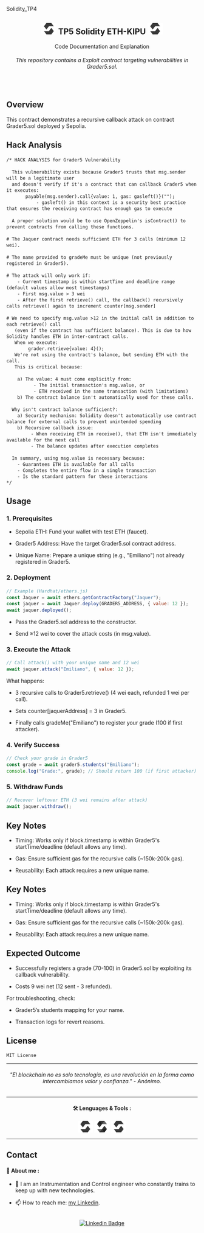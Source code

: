 <!--
**emito69/emito69** is a ✨ _special_ ✨ repository because its `README.md` (this file) appears on your GitHub profile.
Here are some ideas to get you started:
- 🔭 I’m currently working on ...
- 🌱 I’m currently learning ...
- 👯 I’m looking to collaborate on ...
- 🤔 I’m looking for help with ...
- 💬 Ask me about ...
- 📫 How to reach me: ...
- 😄 Pronouns: ...
- ⚡ Fun fact: ...

En el README de github no puedo añadir scrpits de java o css, tengo que trabajar directamente con atributos en html
-->

Solidity_TP4

<div id="header" align="center">
  <h2 align="center"> <img src="https://github.com/devicons/devicon/blob/master/icons/solidity/solidity-plain.svg" title="Solidity" alt="Solidity" height="30" width="40"/> TP5 Solidity ETH-KIPU <img src="https://github.com/devicons/devicon/blob/master/icons/solidity/solidity-plain.svg" title="Solidity" alt="Solidity" height="30" width="40"/> </h2>
  Code Documentation and Explanation
  <h6 align="center"> This repository contains a Exploit contract targeting vulnerabilities in Grader5.sol.</h6>
   <br>
</div>

## Overview

This contract demonstrates a recursive callback attack on contract Grader5.sol deployed y Sepolia.

## Hack Analysis

```solidity
/* HACK ANALYSIS for Grader5 Vulnerability

  This vulnerability exists because Grader5 trusts that msg.sender will be a legitimate user 
  and doesn't verify if it's a contract that can callback Grader5 when it executes: 
       payable(msg.sender).call{value: 1, gas: gasleft()}("");
           - gasleft() in this context is a security best practice that ensures the receiving contract has enough gas to execute

  A proper solution would be to use OpenZeppelin's isContract() to prevent contracts from calling these functions.

# The Jaquer contract needs sufficient ETH for 3 calls (minimum 12 wei).

# The name provided to gradeMe must be unique (not previously registered in Grader5).

# The attack will only work if:
    - Current timestamp is within startTime and deadline range (default values allow most timestamps)
    - First msg.value > 3 wei
    - After the first retrieve() call, the callback() recursively calls retrieve() again to increment counter[msg.sender]

# We need to specify msg.value >12 in the initial call in addition to each retrieve() call 
   (even if the contract has sufficient balance). This is due to how Solidity handles ETH in inter-contract calls. 
   When we execute:     
        grader.retrieve{value: 4}();
   We're not using the contract's balance, but sending ETH with the call. 
   This is critical because:

    a) The value: 4 must come explicitly from:
          - The initial transaction's msg.value, or
          - ETH received in the same transaction (with limitations)
    b) The contract balance isn't automatically used for these calls.

  Why isn't contract balance sufficient?:
    a) Security mechanism: Solidity doesn't automatically use contract balance for external calls to prevent unintended spending
    b) Recursive callback issue:
         - When receiving ETH in receive(), that ETH isn't immediately available for the next call
         - The balance updates after execution completes

  In summary, using msg.value is necessary because:
    - Guarantees ETH is available for all calls
    - Completes the entire flow in a single transaction
    - Is the standard pattern for these interactions
*/
```

## Usage

### 1. Prerequisites
- Sepolia ETH: Fund your wallet with test ETH (faucet).

- Grader5 Address: Have the target Grader5.sol contract address.

- Unique Name: Prepare a unique string (e.g., "Emiliano") not already registered in Grader5.

### 2. Deployment
```javascript
// Example (Hardhat/ethers.js)
const Jaquer = await ethers.getContractFactory("Jaquer");
const jaquer = await Jaquer.deploy(GRADER5_ADDRESS, { value: 12 });
await jaquer.deployed();
```
- Pass the Grader5.sol address to the constructor.

- Send ≥12 wei to cover the attack costs (in msg.value).

###  3. Execute the Attack
```javascript
// Call attack() with your unique name and 12 wei
await jaquer.attack("Emiliano", { value: 12 });
```
What happens:

- 3 recursive calls to Grader5.retrieve() (4 wei each, refunded 1 wei per call).

- Sets counter[jaquerAddress] = 3 in Grader5.

- Finally calls gradeMe("Emiliano") to register your grade (100 if first attacker).

### 4. Verify Success
```javascript
// Check your grade in Grader5
const grade = await grader5.students("Emiliano");
console.log("Grade:", grade); // Should return 100 (if first attacker)
```

### 5. Withdraw Funds
```javascript
// Recover leftover ETH (3 wei remains after attack)
await jaquer.withdraw();
```

## Key Notes
- Timing: Works only if block.timestamp is within Grader5's startTime/deadline (default allows any time).

- Gas: Ensure sufficient gas for the recursive calls (~150k-200k gas).

- Reusability: Each attack requires a new unique name.

## Key Notes
- Timing: Works only if block.timestamp is within Grader5's startTime/deadline (default allows any time).

- Gas: Ensure sufficient gas for the recursive calls (~150k-200k gas).

- Reusability: Each attack requires a new unique name.

## Expected Outcome
- Successfully registers a grade (70-100) in Grader5.sol by exploiting its callback vulnerability.

- Costs 9 wei net (12 sent - 3 refunded).

For troubleshooting, check:

- Grader5’s students mapping for your name.

- Transaction logs for revert reasons.

##  License

```
MIT License
```


<hr>
<h6 align="center"> "El blockchain no es solo tecnología, es una revolución en la forma como intercambiamos valor y confianza." - Anónimo.</h6>

<hr>
<div align="center">
 <h4> 🛠 Lenguages & Tools : </h4>
  <img src="https://github.com/devicons/devicon/blob/master/icons/solidity/solidity-plain.svg" title="Solidity" alt="Solidity" height="30" width="40"/>
  <img src="https://github.com/devicons/devicon/blob/master/icons/solidity/solidity-original.svg" title="Solidity" alt="Solidity" height="30" width="40"/>
  <img src="https://github.com/devicons/devicon/blob/master/icons/solidity/solidity-plain.svg" title="Solidity" alt="Solidity" height="30" width="40"/>
  <br>
</div>

<hr>

## Contact

 <h4> 🔭 About me : </h4>

- 📝  I am an Instrumentation and Control engineer who constantly trains to keep up with new technologies.

- 📫 How to reach me: [my Linkedin](https://www.linkedin.com/in/emiliano-alvarez-a6677b1b4).

<br>
<div id="badges" align="center">
    <a href="https://www.linkedin.com/in/emiliano-alvarez-a6677b1b4/">
        <img src="https://img.shields.io/badge/LinkedIn-0077B5?style=for-the-badge&logo=linkedin&logoColor=white" alt="Linkedin Badge"  style="max-width: 100%;">
    </a> 
</div>
<br>
</div>